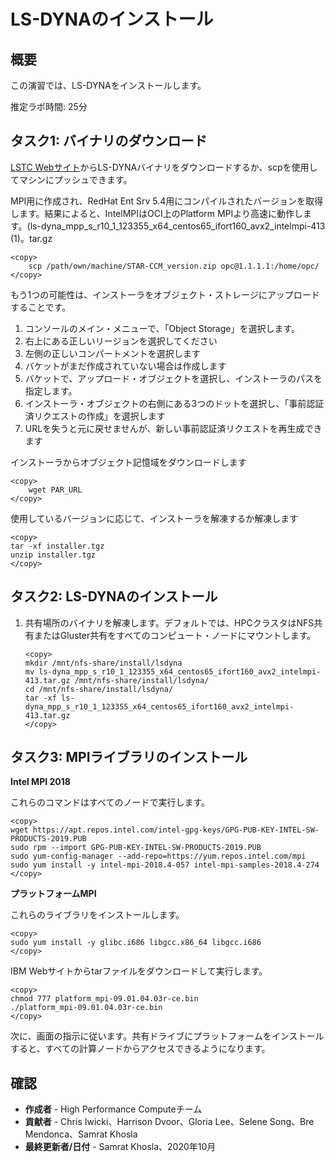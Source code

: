 # LS-DYNAのインストール

## 概要

この演習では、LS-DYNAをインストールします。

推定ラボ時間: 25分

## タスク1: バイナリのダウンロード

[LSTC Webサイト](http://www.lstc.com/download/ls-dyna)からLS-DYNAバイナリをダウンロードするか、scpを使用してマシンにプッシュできます。

MPI用に作成され、RedHat Ent Srv 5.4用にコンパイルされたバージョンを取得します。結果によると、IntelMPIはOCI上のPlatform MPIより高速に動作します。(ls-dyna\_mpp\_s\_r10\_1\_123355\_x64\_centos65\_ifort160\_avx2\_intelmpi-413 (1)。tar.gz

    <copy>
        scp /path/own/machine/STAR-CCM_version.zip opc@1.1.1.1:/home/opc/
    </copy>
    
    

もう1つの可能性は、インストーラをオブジェクト・ストレージにアップロードすることです。

1.  コンソールのメイン・メニューで、「Object Storage」を選択します。
2.  右上にある正しいリージョンを選択してください
3.  左側の正しいコンパートメントを選択します
4.  バケットがまだ作成されていない場合は作成します
5.  バケットで、アップロード・オブジェクトを選択し、インストーラのパスを指定します。
6.  インストーラ・オブジェクトの右側にある3つのドットを選択し、「事前認証済リクエストの作成」を選択します
7.  URLを失うと元に戻せませんが、新しい事前認証済リクエストを再生成できます

インストーラからオブジェクト記憶域をダウンロードします

    <copy>
        wget PAR_URL
    </copy>
    

使用しているバージョンに応じて、インストーラを解凍するか解凍します

    <copy>
    tar -xf installer.tgz
    unzip installer.tgz
    </copy>
    

## タスク2: LS-DYNAのインストール

1.  共有場所のバイナリを解凍します。デフォルトでは、HPCクラスタはNFS共有またはGluster共有をすべてのコンピュート・ノードにマウントします。
    
        <copy>
        mkdir /mnt/nfs-share/install/lsdyna
        mv ls-dyna_mpp_s_r10_1_123355_x64_centos65_ifort160_avx2_intelmpi-413.tar.gz /mnt/nfs-share/install/lsdyna/
        cd /mnt/nfs-share/install/lsdyna/
        tar -xf ls-dyna_mpp_s_r10_1_123355_x64_centos65_ifort160_avx2_intelmpi-413.tar.gz
        </copy>
        
        

## タスク3: MPIライブラリのインストール

**Intel MPI 2018**

これらのコマンドはすべてのノードで実行します。

    <copy>
    wget https://apt.repos.intel.com/intel-gpg-keys/GPG-PUB-KEY-INTEL-SW-PRODUCTS-2019.PUB
    sudo rpm --import GPG-PUB-KEY-INTEL-SW-PRODUCTS-2019.PUB
    sudo yum-config-manager --add-repo=https://yum.repos.intel.com/mpi
    sudo yum install -y intel-mpi-2018.4-057 intel-mpi-samples-2018.4-274
    </copy>
    

**プラットフォームMPI**

これらのライブラリをインストールします。

    <copy>
    sudo yum install -y glibc.i686 libgcc.x86_64 libgcc.i686
    </copy>
    

IBM Webサイトからtarファイルをダウンロードして実行します。

    <copy>
    chmod 777 platform_mpi-09.01.04.03r-ce.bin
    ./platform_mpi-09.01.04.03r-ce.bin
    </copy>
    

次に、画面の指示に従います。共有ドライブにプラットフォームをインストールすると、すべての計算ノードからアクセスできるようになります。

## 確認

*   **作成者** - High Performance Computeチーム
*   **貢献者** - Chris Iwicki、Harrison Dvoor、Gloria Lee、Selene Song、Bre Mendonca、Samrat Khosla
*   **最終更新者/日付** - Samrat Khosla、2020年10月